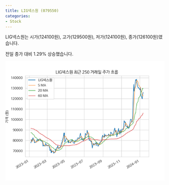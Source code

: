 ```yaml
---
title: LIG넥스원 (079550)
categories:
- Stock
---
```


LIG넥스원는 시가(124100원), 고가(129500원), 저가(124100원), 종가(126100원)였습니다.

전일 종가 대비 1.29% 상승했습니다.

<!-- more -->

![079550](/assets/images/stock/079550.png)